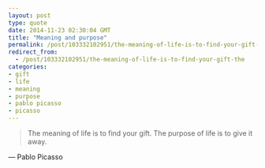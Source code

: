 ```yaml
---
layout: post
type: quote
date: 2014-11-23 02:30:04 GMT
title: "Meaning and purpose"
permalink: /post/103332102951/the-meaning-of-life-is-to-find-your-gift-the
redirect_from: 
  - /post/103332102951/the-meaning-of-life-is-to-find-your-gift-the
categories:
- gift
- life
- meaning
- purpose
- pablo picasso
- picasso
---
```

<blockquote>The meaning of life is to find your gift. The purpose of life is to give it away.</blockquote>
<p>— Pablo Picasso</p>